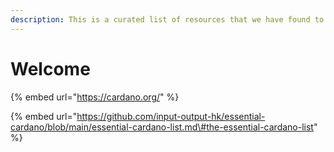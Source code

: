 ```yaml
---
description: This is a curated list of resources that we have found to be useful.
---
```


# Welcome

{% embed url="https://cardano.org/" %}

{% embed url="https://github.com/input-output-hk/essential-cardano/blob/main/essential-cardano-list.md\#the-essential-cardano-list" %}





